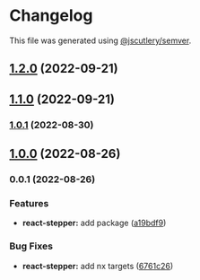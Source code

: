 # Changelog

This file was generated using [@jscutlery/semver](https://github.com/jscutlery/semver).

## [1.2.0](https://gitlab.migoinc.com/migotv/paintbox/compare/react-stepper@1.1.0...react-stepper@1.2.0) (2022-09-21)

## [1.1.0](https://gitlab.migoinc.com/migotv/paintbox/compare/react-stepper@1.0.1...react-stepper@1.1.0) (2022-09-21)

### [1.0.1](https://gitlab.migoinc.com/migotv/paintbox/compare/react-stepper@1.0.0...react-stepper@1.0.1) (2022-08-30)

## [1.0.0](https://gitlab.migoinc.com/migotv/paintbox/compare/react-stepper@0.0.1...react-stepper@1.0.0) (2022-08-26)

### 0.0.1 (2022-08-26)


### Features

* **react-stepper:** add package ([a19bdf9](https://gitlab.migoinc.com/migotv/paintbox/commit/a19bdf9ea8436e57d38899dd9d6479673f9f926c))


### Bug Fixes

* **react-stepper:** add nx targets ([6761c26](https://gitlab.migoinc.com/migotv/paintbox/commit/6761c26c58e64a3c580621abdc0b63e5d7c45ca0))
